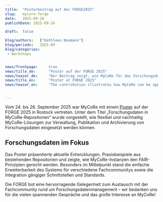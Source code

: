 ```yaml
---
title:  "Posterbeitrag auf der FORGE2025"
slug: 	mycore-forge
date:   2025-09-26
publishDate: 2025-09-26

draft: 	false

blog/authors: 	["Kathleen Neumann"]
blog/periods: 	2025-09
blog/categories:
 - Workshops


news/frontpage: 	true
news/title_de: 		"Poster auf der FORGE 2025"
news/teaser_de: 	"Der Beitrag zeigt, wie MyCoRe für das Forschungsdatenmanagement eingesetzt werden kann."
news/title_en: 		"Poster at FORGE 2025"
news/teaser_en:	 	"The contribution illustrates how MyCoRe can be applied in research data management."


---
```

<p>
  Vom 24. bis 26. September 2025 war MyCoRe mit einem <a href="https://mycore.atlassian.net/wiki/external/ZmIzY2JmOGIyNGY2NDA4NmFlZGViMmFiZmRkZGVjNDA">Poster</a> auf der FORGE 2025 in Rostock vertreten. Unter dem Titel „Forschungsdaten in MyCoRe-Repositorien“ wurde vorgestellt, wie flexibel und nachhaltig MyCoRe-Lösungen zur Verwaltung, Publikation und Archivierung von Forschungsdaten eingesetzt werden können.
</p>

<!--more--> 
<div>
  <h2>Forschungsdaten im Fokus</h2>
  <p>
    Das Poster präsentierte aktuelle Entwicklungen, Praxisbeispiele aus bestehenden Repositorien und zeigte,
    wie MyCoRe-Instanzen den FAIR-Prinzipien gerecht werden. Besonders im Mittelpunkt stand die einfache
    Erweiterbarkeit des Systems für verschiedene Fachcommunitys sowie die Integration gängiger Schnittstellen und Standards.
  </p>
  <p>
    Die FORGE bot eine hervorragende Gelegenheit zum Austausch mit der Fachcommunity rund um Forschungsdatenmanagement – wir
    bedanken uns für die vielen spannenden Gespräche und das große Interesse an MyCoRe!
  </p>
</div>
